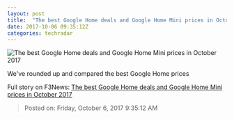 ```yaml
---
layout: post
title:  "The best Google Home deals and Google Home Mini prices in October 2017"
date: 2017-10-06 09:35:12Z
categories: techradar
---
```


![The best Google Home deals and Google Home Mini prices in October 2017](http://cdn.mos.cms.futurecdn.net/wEDBJYEPz7V2sWAEMNHq9b-1200-80.jpg)

We've rounded up and compared the best Google Home prices


Full story on F3News: [The best Google Home deals and Google Home Mini prices in October 2017](http://www.f3nws.com/n/3yGHN)

> Posted on: Friday, October 6, 2017 9:35:12 AM
